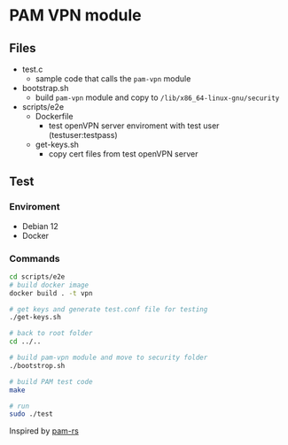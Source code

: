 # PAM VPN module

## Files

- test.c
    - sample code that calls the `pam-vpn` module
- bootstrap.sh
    - build `pam-vpn` module and copy to `/lib/x86_64-linux-gnu/security`
- scripts/e2e
    - Dockerfile
        - test openVPN server enviroment with test user (testuser:testpass)
    - get-keys.sh
        - copy cert files from test openVPN server

## Test
### Enviroment
- Debian 12
- Docker

### Commands
```bash
cd scripts/e2e
# build docker image
docker build . -t vpn

# get keys and generate test.conf file for testing
./get-keys.sh

# back to root folder
cd ../..

# build pam-vpn module and move to security folder
./bootstrop.sh

# build PAM test code
make

# run
sudo ./test
```

Inspired by [pam-rs](https://github.com/anowell/pam-rs)
